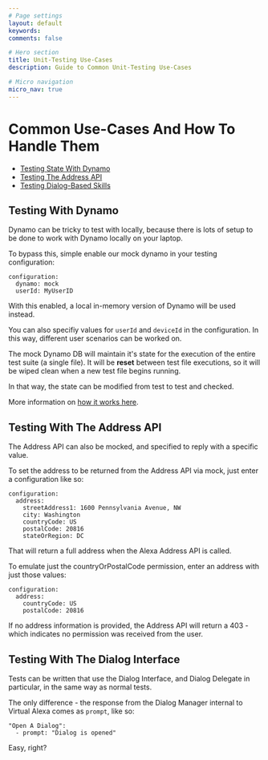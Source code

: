 ```yaml
---
# Page settings
layout: default
keywords:
comments: false

# Hero section
title: Unit-Testing Use-Cases
description: Guide to Common Unit-Testing Use-Cases

# Micro navigation
micro_nav: true
---
```

# Common Use-Cases And How To Handle Them
* [Testing State With Dynamo](#testing-with-dynamo)
* [Testing The Address API](#testing-with-the-address-api)
* [Testing Dialog-Based Skills](#testing-with-the-dialog-interface)

## Testing With Dynamo
Dynamo can be tricky to test with locally, because there is lots of setup to be done to work with Dynamo locally on your laptop.

To bypass this, simple enable our mock dynamo in your testing configuration:
```
configuration:
  dynamo: mock
  userId: MyUserID
```

With this enabled, a local in-memory version of Dynamo will be used instead.

You can also specifiy values for `userId` and `deviceId` in the configuration.
In this way, different user scenarios can be worked on.

The mock Dynamo DB will maintain it's state for the execution of the entire test suite (a single file).
It will be **reset** between test file executions, so it will be wiped clean when a new test file begins running.

In that way, the state can be modified from test to test and checked.

More information on [how it works here](https://github.com/bespoken/virtual-alexa/blob/master/docs/Externals.md#dynamodb).

## Testing With The Address API
The Address API can also be mocked, and specified to reply with a specific value.

To set the address to be returned from the Address API via mock, just enter a configuration like so:
```
configuration:
  address:
    streetAddress1: 1600 Pennsylvania Avenue, NW
    city: Washington
    countryCode: US
    postalCode: 20816
    stateOrRegion: DC
```

That will return a full address when the Alexa Address API is called.

To emulate just the countryOrPostalCode permission, enter an address with just those values:
```
configuration:
  address:
    countryCode: US
    postalCode: 20816
```

If no address information is provided, the Address API will return a 403 - which indicates no permission was received from the user.

## Testing With The Dialog Interface
Tests can be written that use the Dialog Interface, and Dialog Delegate in particular, in the same way as normal tests.

The only difference - the response from the Dialog Manager internal to Virtual Alexa comes as `prompt`, like so:
```
"Open A Dialog":
  - prompt: "Dialog is opened"
```

Easy, right?
